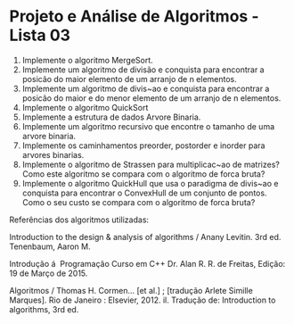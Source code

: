 # Projeto e Análise de Algoritmos - Lista 03

1. Implemente o algoritmo MergeSort.
4. Implemente um algoritmo de divisão e conquista para encontrar a posicão do maior elemento
de um arranjo de n elementos.
5. Implemente um algoritmo de divis~ao e conquista para encontrar a posicão do maior e do menor
elemento de um arranjo de n elementos.
6. Implemente o algoritmo QuickSort
9. Implemente a estrutura de dados Arvore Binaria.
10. Implemente um algoritmo recursivo que encontre o tamanho de uma arvore binaria.
12. Implemente os caminhamentos preorder, postorder e inorder para arvores binarias.
13. Implemente o algoritmo de Strassen para multiplicac~ao de matrizes? Como este algoritmo se
compara com o algoritmo de forca bruta?
14. Implemente o algoritmo QuickHull que usa o paradigma de divis~ao e conquista para encontrar o
ConvexHull de um conjunto de pontos. Como o seu custo se compara com o algoritmo de forca
bruta?

Referências dos algoritmos utilizadas:

Introduction to the design & analysis of algorithms / Anany Levitin. 3rd ed. Tenenbaum, Aaron M.

Introdução á  Programação Curso em C++ Dr. Alan R. R. de Freitas, Edição: 19 de Março de 2015.

Algoritmos / Thomas H. Cormen... [et al.] ; [tradução Arlete Simille Marques]. Rio de Janeiro : Elsevier, 2012. il.
Tradução de: Introduction to algorithms, 3rd ed.
